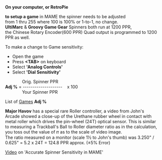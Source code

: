 **On your computer, or RetroPie**  

**to setup a game** in MAME the spinner needs to be adjusted <BR/>
from 1 thru 255 where 100 is 100% or 1-to-1, no change. <BR/>
**UltiMarc** & **Groovy Game Gear** Spinners both run at 1200 PPR, <BR/>
the Chinese Rotary Encoder(600 PPR) Quad output is programmed to 1200 PPR as well.

To make a change to Game sensitivity:
- Open the game <BR/>
- Press **\<TAB\>** on keyboard <BR/>
- Select **'Analog Controls'** <BR/>
- Select **'Dial Sensitivity'** <BR/>
  
              Orig. Spinner PPR <BR/>
**Adj %** = --------------------    x  100 <BR/>
              Your Spinner PPR <BR/>
  
List of [Games](Spinner%20Games.pdf) **Adj %** <BR/>

**Major Havov** has a special rare Roller controller, a video from John's Arcade showed a close-up of the Urethane rubber wheel in contact with metal roller which drives the pin-wheel (24T) optical sensor. This is similar to measuring a Trackball's Ball to Roller diameter ratio as in the calculation, you toss out the value of 𝜋 as to the scale of video image. <BR/>
The ratio measured on a monitor (scale 1½ to John's thumb) was 3.250" / 0.625" = 5.2 x 24T = 124.8 PPR approx. (±5% Error) <BR/>

[Video](https://www.youtube.com/watch?v=0_aIkkObZWM&t=2s) on 'Accurate Spinner Sensitivity in MAME' <BR/>
